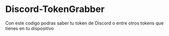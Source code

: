 # Discord-TokenGrabber
Con este codigo podras saber tu token de Discord o entre otros tokens que tienes en tu dispositivo
